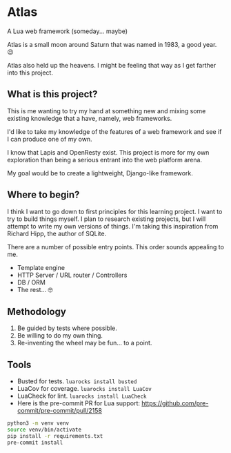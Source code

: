 # Atlas

A Lua web framework (someday... maybe)

Atlas is a small moon around Saturn
that was named in 1983, a good year. 😉

Atlas also held up the heavens.
I might be feeling that way
as I get farther into this project.

## What is this project?

This is me wanting to try my hand at something new
and mixing some existing knowledge
that a have, namely, web frameworks.

I'd like to take my knowledge of the features
of a web framework
and see if I can produce one of my own.

I know that Lapis and OpenResty exist.
This project is more for my own exploration
than being a serious entrant
into the web platform arena.

My goal would be to create a lightweight, Django-like framework.

## Where to begin?

I think I want to go down to first principles
for this learning project.
I want to try to build things myself.
I plan to research existing projects,
but I will attempt to write my own versions
of things.
I'm taking this inspiration from Richard Hipp,
the author of SQLite.

There are a number of possible entry points.
This order sounds appealing to me.

* Template engine
* HTTP Server / URL router / Controllers
* DB / ORM
* The rest... 🤓

## Methodology

1. Be guided by tests where possible.
2. Be willing to do my own thing.
3. Re-inventing the wheel may be fun... to a point.

## Tools

* Busted for tests. `luarocks install busted`
* LuaCov for coverage. `luarocks install LuaCov`
* LuaCheck for lint. `luarocks install LuaCheck`
* Here is the pre-commit PR for Lua support:
  https://github.com/pre-commit/pre-commit/pull/2158

```bash
python3 -m venv venv
source venv/bin/activate
pip install -r requirements.txt
pre-commit install
